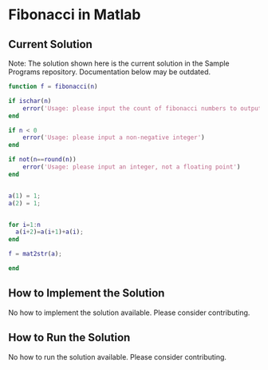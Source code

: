 # Fibonacci in Matlab

## Current Solution

Note: The solution shown here is the current solution in the Sample Programs repository. Documentation below may be outdated.

```Matlab
function f = fibonacci(n)

if ischar(n)
	error('Usage: please input the count of fibonacci numbers to output')
end

if n < 0
	error('Usage: please input a non-negative integer')
end

if not(n==round(n))
	error('Usage: please input an integer, not a floating point')
end


a(1) = 1;
a(2) = 1;


for i=1:n
  a(i+2)=a(i+1)+a(i);
end

f = mat2str(a);

end

```

## How to Implement the Solution

No how to implement the solution available. Please consider contributing.

## How to Run the Solution

No how to run the solution available. Please consider contributing.